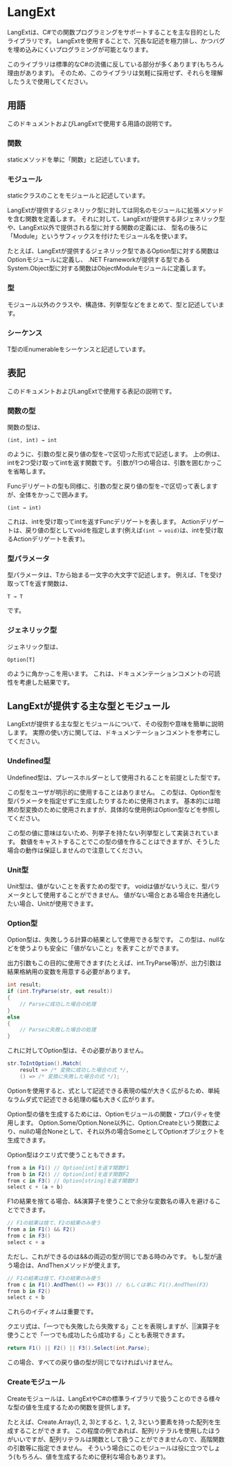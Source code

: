 LangExt
=======
LangExtは、C#での関数プログラミングをサポートすることを主な目的としたライブラリです。
LangExtを使用することで、冗長な記述を極力排し、かつバグを埋め込みにくいプログラミングが可能となります。

このライブラリは標準的なC#の流儀に反している部分が多くあります(もちろん理由があります)。
そのため、このライブラリは気軽に採用せず、それらを理解したうえで使用してください。

用語
----
このドキュメントおよびLangExtで使用する用語の説明です。

### 関数
staticメソッドを単に「関数」と記述しています。

### モジュール
staticクラスのことをモジュールと記述しています。

LangExtが提供するジェネリック型に対しては同名のモジュールに拡張メソッドを含む関数を定義します。
それに対して、LangExtが提供する非ジェネリック型や、LangExt以外で提供される型に対する関数の定義には、
型名の後ろに「Module」というサフィックスを付けたモジュール名を使います。

たとえば、LangExtが提供するジェネリック型であるOption型に対する関数はOptionモジュールに定義し、
.NET Frameworkが提供する型であるSystem.Object型に対する関数はObjectModuleモジュールに定義します。

### 型
モジュール以外のクラスや、構造体、列挙型などをまとめて、型と記述しています。

### シーケンス
T型のIEnumerableをシーケンスと記述しています。

表記
----
このドキュメントおよびLangExtで使用する表記の説明です。

### 関数の型
関数の型は、

```
(int, int) → int
```

のように、引数の型と戻り値の型を`→`で区切った形式で記述します。
上の例は、intを2つ受け取ってintを返す関数です。
引数が1つの場合は、引数を囲むかっこを省略します。

Funcデリゲートの型も同様に、引数の型と戻り値の型を`→`で区切って表しますが、全体をかっこで囲みます。

```
(int → int)
```

これは、intを受け取ってintを返すFuncデリゲートを表します。
Actionデリゲートは、戻り値の型としてvoidを指定します(例えば`(int → void)`は、intを受け取るActionデリゲートを表す)。

### 型パラメータ
型パラメータは、Tから始まる一文字の大文字で記述します。
例えば、Tを受け取ってTを返す関数は、

```
T → T
```

です。

### ジェネリック型
ジェネリック型は、

```
Option[T]
```

のように角かっこを用います。
これは、ドキュメンテーションコメントの可読性を考慮した結果です。

LangExtが提供する主な型とモジュール
------------------------------------
LangExtが提供する主な型とモジュールについて、その役割や意味を簡単に説明します。
実際の使い方に関しては、ドキュメンテーションコメントを参考にしてください。

### Undefined型
Undefined型は、プレースホルダーとして使用されることを前提とした型です。

この型をユーザが明示的に使用することはありません。
この型は、Option型を型パラメータを指定せずに生成したりするために使用されます。
基本的には暗黙の型変換のために使用されますが、具体的な使用例はOption型などを参照してください。

この型の値に意味はないため、列挙子を持たない列挙型として実装されています。
数値をキャストすることでこの型の値を作ることはできますが、そうした場合の動作は保証しませんので注意してください。

### Unit型
Unit型は、値がないことを表すための型です。
voidは値がないうえに、型パラメータとして使用することができません。
値がない場合とある場合を共通化したい場合、Unitが使用できます。

### Option型
Option型は、失敗しうる計算の結果として使用できる型です。
この型は、nullなどを使うよりも安全に「値がないこと」を表すことができます。

出力引数もこの目的に使用できます(たとえば、int.TryParse等)が、出力引数は結果格納用の変数を用意する必要があります。

```csharp
int result;
if (int.TryParse(str, out result))
{
    // Parseに成功した場合の処理
}
else
{
    // Parseに失敗した場合の処理
}
```

これに対してOption型は、その必要がありません。

```csharp
str.ToIntOption().Match(
    result => /* 変換に成功した場合の式 */,
    () => /* 変換に失敗した場合の式 */);
```

Optionを使用すると、式として記述できる表現の幅が大きく広がるため、単純なラムダ式で記述できる処理の幅も大きく広がります。

Option型の値を生成するためには、Optionモジュールの関数・プロパティを使用します。
Option.Some/Option.None以外に、Option.Createという関数により、nullの場合Noneとして、それ以外の場合SomeとしてOptionオブジェクトを生成できます。

Option型はクエリ式で使うこともできます。

```csharp
from a in F1() // Option[int]を返す関数F1
from b in F2() // Option[int]を返す関数F2
from c in F3() // Option[string]を返す関数F3
select c + (a + b)
```

F1の結果を捨てる場合、&&演算子を使うことで余分な変数名の導入を避けることでできます。

```csharp
// F1の結果は捨て、F2の結果のみ使う
from a in F1() && F2()
from c in F3()
select c + a
```

ただし、これができるのは&&の両辺の型が同じである時のみです。
もし型が違う場合は、AndThenメソッドが使えます。

```csharp
// F1の結果は捨て、F3の結果のみ使う
from c in F1().AndThen(() => F3()) // もしくは単に F1().AndThen(F3)
from b in F2()
select c + b
```

これらのイディオムは重要です。

クエリ式は、「一つでも失敗したら失敗する」ことを表現しますが、||演算子を使うことで「一つでも成功したら成功する」ことも表現できます。

```csharp
return F1() || F2() || F3().Select(int.Parse);
```

この場合、すべての戻り値の型が同じでなければいけません。

### Createモジュール
Createモジュールは、LangExtやC#の標準ライブラリで扱うことのできる様々な型の値を生成するための関数を提供します。

たとえば、Create.Array(1, 2, 3)とすると、1, 2, 3という要素を持った配列を生成することができます。
この程度の例であれば、配列リテラルを使用したほうがいいですが、配列リテラルは関数として扱うことができませんので、高階関数の引数等に指定できません。
そういう場合にこのモジュールは役に立つでしょう(もちろん、値を生成するために便利な場合もあります)。

